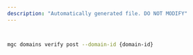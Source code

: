 ```yaml
---
description: "Automatically generated file. DO NOT MODIFY"
---
```


```bash


mgc domains verify post --domain-id {domain-id}

```
